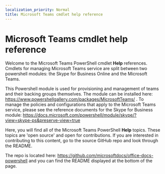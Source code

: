 ```yaml
---
localization_priority: Normal
title: Microsoft Teams cmdlet help reference
---
```


# Microsoft Teams cmdlet help reference

Welcome to the Microsoft Teams PowerShell cmdlet **Help** references. Cmdlets for managing Microsoft Teams service are split between two powershell modules: the Skype for Business Online and the Microsoft Teams.

This Powershell module is used for provisioning and management of teams and their backing groups themselves. The module can be installed here: https://www.powershellgallery.com/packages/MicrosoftTeams/ . To manage the policies and configurations that apply to the Microsoft Teams service, please see the reference documents for the Skype for Business module: https://docs.microsoft.com/powershell/module/skype/?view=skype-ps&preserve-view=true 

Here, you will find all of the Microsoft Teams PowerShell **Help** topics. These topics are 'open source' and open for contributions. If you are interested in contributing to this content, go to the source GitHub repo and look through the README. 

The repo is located here: https://github.com/microsoftdocs/office-docs-powershell and you can find the README displayed at the bottom of the page.
